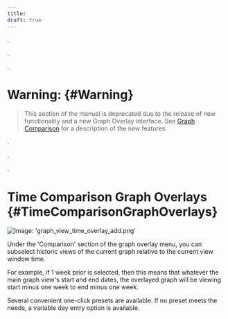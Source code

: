 ```yaml
---
title:
draft: true
---
```


.

.

.

# Warning: {#Warning}
> This section of the manual is deprecated due to the release of new functionality and a new Graph Overlay interface. See [Graph Comparison](/Visualization/Graphs/View/Overlays/Analytics.md#GraphComparison) for a description of the new features.

.

.

.

# Time Comparison Graph Overlays {#TimeComparisonGraphOverlays}
![Image: 'graph_view_time_overlay_add.png'](/images/circonus/graph_view_time_overlay_add.png)

Under the 'Comparison' section of the graph overlay menu, you can subselect historic views of the current graph relative to the current view window time.

For example, if 1 week prior is selected, then this means that whatever the main graph view's start and end dates, the overlayed graph will be viewing start minus one week to end minus one week.

Several convenient one-click presets are available.  If no preset meets the needs, a variable day entry option is available.
